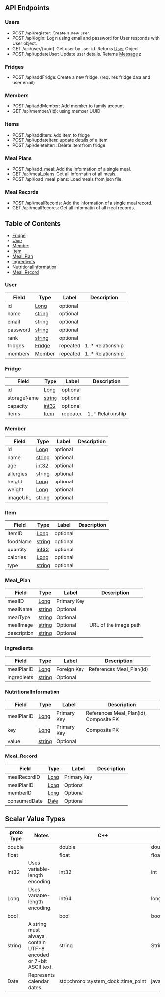 ## API Endpoints

### Users

- POST /api/register: Create a new user.
- POST /api/login: Login using email and password for User responds with User object.
- GET /api/user/{uuid}: Get user by user id. Returns [User](#User) Object
- POST /api/updateUser: Update user details. Returns [Message](#String)
  z
### Fridges

- POST /api/addFridge: Create a new fridge. (requires fridge data and user email)

### Members

- POST /api/addMember: Add member to family account
- GET  /api/member/{id}: using member UUID

### Items

- POST /api/addItem: Add item to fridge
- POST /api/updateItem: update details of a item
- POST /api/deleteItem: Delete item from fridge


### Meal Plans

- POST /api/add_meal: Add the information of a single meal.
- GET  /api/meal_plans: Get all informatin of all meals.
- POST  /api/load_meal_plans: Load meals from json file.

### Meal Records

- POST /api/mealRecords: Add the information of a single meal record.
- GET  /api/mealRecords: Get all informatin of all meal records.


## Table of Contents

- [Fridge](#Fridge)
- [User](#User)
- [Member](#Member)
- [Item](#Item)
- [Meal_Plan](#Meal_Plan)
- [Ingredients](#Ingredients)
- [NutritionalInformation](#NutritionalInformation)
- [Meal_Record](#Meal_Record)

  
### User
| Field | Type | Label | Description |
| ----- | ---- | ----- | ----------- |
|  id  | [Long](#int64) | optional |  |
|  name  | [string](#string) | optional |  |
|  email  | [string](#string) | optional |  |
|  password  | [string](#string) | optional |  |
|  rank  | [string](#string) | optional |  |
|  fridges  | [Fridge](#Fridge) | repeated |  1..* Relationship |
|  members  | [Member](#Fridge) | repeated |  1..* Relationship|


### Fridge
| Field | Type | Label | Description |
| ----- | ---- | ----- | ----------- |
|  id  | [Long](#int64) | optional |  |
|  storageName  | [string](#string) | optional |  |
|  capacity  | [int32](#int32) | optional |  |
|  items  | [Item](#Item) | repeated |  1..* Relationship |


### Member
| Field | Type | Label | Description |
| ----- | ---- | ----- | ----------- |
|  id  | [Long](#int64) | optional |  |
|  name  | [string](#string) | optional |  |
|  age  | [int32](#int32) | optional |  |
|  allergies  | [string](#string) | optional |  |
|  height  | [Long](#int64) | optional |  |
|  weight  | [Long](#int64) | optional |  |
|  imageURL  | [string](#string) | optional |  |


### Item
| Field | Type | Label | Description |
| ----- | ---- | ----- | ----------- |
|  itemID  | [Long](#int64) | optional |  |
|  foodName  | [string](#string) | optional |  |
|  quantity  | [int32](#int32) | optional |  |
|  calories  | [Long](#int64) | optional |  |
|  type  |  [string](#string)  |  optional  |  |


### Meal_Plan
| Field | Type | Label | Description |
| ----- | ---- | ----- | ----------- |
|  mealID  | [Long](#int64) | Primary Key |  |
|  mealName  | [string](#string) | Optional |  |
|  mealType  | [string](#string) | Optional |  |
|  mealImage  | [string](#string) | Optional | URL of the image path |
|  description  |  [string](#string)  | Optional |  |


### Ingredients
| Field | Type | Label | Description |
| ----- | ---- | ----- | ----------- |
|  mealPlanID  | [Long](#int64) | Foreign Key | References Meal_Plan(id) |
|  ingredients  | [string](#string) | Optional |  |


### NutritionalInformation
| Field | Type | Label | Description |
| ----- | ---- | ----- | ----------- |
|  mealPlanID  | [Long](#int64) | Primary Key | References Meal_Plan(id), Composite PK |
|  key  | [Long](#int64) | Primary Key | Composite PK |
|  value  | [string](#string) | Optional |  |


### Meal_Record
| Field | Type | Label | Description |
| ----- | ---- | ----- | ----------- |
|  mealRecordID  | [Long](#int64) | Primary Key |  |
|  mealPlanID  | [Long](#int64) | Optional |  |
|  memberID  | [Long](#int64) | Optional |  |
|  consumedDate  | [Date](#date) | Optional |  |



## Scalar Value Types

| .proto Type | Notes | C++ | Java | Python | Go | C# | PHP | Ruby |
| ----------- | ----- | --- | ---- | ------ | -- | -- | --- | ---- |
| <a name="double" /> double |  | double | double | float | float64 | double | float | Float |
| <a name="float" /> float |  | float | float | float | float32 | float | float | Float |
| <a name="int32" /> int32 | Uses variable-length encoding. | int32 | int | int | int32 | int | integer | Bignum or Fixnum (as required) |
| <a name="int64" /> Long | Uses variable-length encoding. | int64 | long | int/long | int64 | long | integer/string | Bignum |
| <a name="bool" /> bool |  | bool | boolean | boolean | bool | bool | boolean | TrueClass/FalseClass |
| <a name="string" /> string | A string must always contain UTF-8 encoded or 7-bit ASCII text. | string | String | str/unicode | string | string | string | String (UTF-8) |
| <a name="date" /> Date | Represents calendar dates. | std::chrono::system_clock::time_point | java.util.Date | boolean | datetime.date | time.Time | System.DateTime |  |


